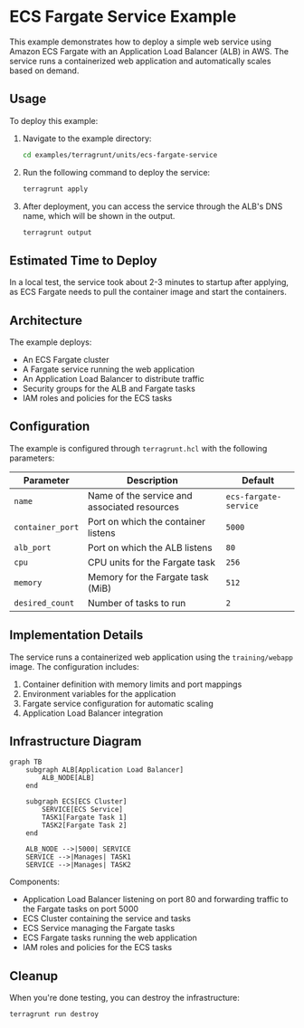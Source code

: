 # ECS Fargate Service Example

This example demonstrates how to deploy a simple web service using Amazon ECS Fargate with an Application Load Balancer (ALB) in AWS. The service runs a containerized web application and automatically scales based on demand.

## Usage

To deploy this example:

1. Navigate to the example directory:

   ```bash
   cd examples/terragrunt/units/ecs-fargate-service
   ```

2. Run the following command to deploy the service:

   ```bash
   terragrunt apply
   ```

3. After deployment, you can access the service through the ALB's DNS name, which will be shown in the output.

   ```bash
   terragrunt output
   ```

## Estimated Time to Deploy

In a local test, the service took about 2-3 minutes to startup after applying, as ECS Fargate needs to pull the container image and start the containers.

## Architecture

The example deploys:

- An ECS Fargate cluster
- A Fargate service running the web application
- An Application Load Balancer to distribute traffic
- Security groups for the ALB and Fargate tasks
- IAM roles and policies for the ECS tasks

## Configuration

The example is configured through `terragrunt.hcl` with the following parameters:

| Parameter        | Description                                  | Default               |
|------------------|----------------------------------------------|-----------------------|
| `name`           | Name of the service and associated resources | `ecs-fargate-service` |
| `container_port` | Port on which the container listens          | `5000`                |
| `alb_port`       | Port on which the ALB listens                | `80`                  |
| `cpu`            | CPU units for the Fargate task               | `256`                 |
| `memory`         | Memory for the Fargate task (MiB)            | `512`                 |
| `desired_count`  | Number of tasks to run                       | `2`                   |

## Implementation Details

The service runs a containerized web application using the `training/webapp` image. The configuration includes:

1. Container definition with memory limits and port mappings
2. Environment variables for the application
3. Fargate service configuration for automatic scaling
4. Application Load Balancer integration

## Infrastructure Diagram

```mermaid
graph TB
    subgraph ALB[Application Load Balancer]
        ALB_NODE[ALB]
    end

    subgraph ECS[ECS Cluster]
        SERVICE[ECS Service]
        TASK1[Fargate Task 1]
        TASK2[Fargate Task 2]
    end

    ALB_NODE -->|5000| SERVICE
    SERVICE -->|Manages| TASK1
    SERVICE -->|Manages| TASK2
```

Components:

- Application Load Balancer listening on port 80 and forwarding traffic to the Fargate tasks on port 5000
- ECS Cluster containing the service and tasks
- ECS Service managing the Fargate tasks
- ECS Fargate tasks running the web application
- IAM roles and policies for the ECS tasks

## Cleanup

When you're done testing, you can destroy the infrastructure:

```bash
terragrunt run destroy
```

